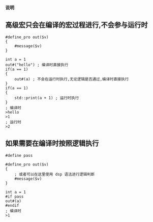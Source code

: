 **说明**

## 高级宏只会在编译的宏过程进行,不会参与运行时
```super
#define_pro out($v)
{
	#message($v)
}

int a = 1
out#("hello") ; 编译时直接执行
if(a == 1)
{
	out#(a) ; 不会在运行时执行,无论逻辑是否通过,编译时直接执行
}
if(a == 1)
{
	std::print(a + 1) ; 运行时执行
}
; 编译时
>hello
>1
; 运行时
>2
```

## 如果需要在编译时按照逻辑执行
```
#define pass

#define_pro out($v)
{
	; 或者可以在这里使用 dsp 语法进行逻辑判断
	#message($v)
}

int a = 1
#if pass
out#(a)
#endif
; 编译时
>1
```